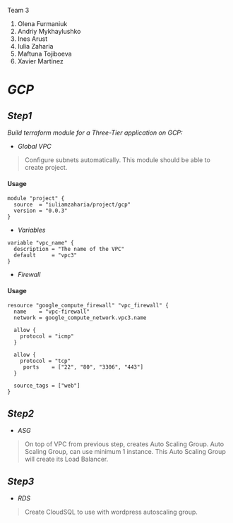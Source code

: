  Team 3 
1. Olena Furmaniuk
2. Andriy Mykhaylushko
3. Ines Arust
4. Iulia Zaharia
5. Maftuna Tojiboeva
6. Xavier Martinez
# _GCP_
## _Step1_
_Build  terraform module  for a Three-Tier application on GCP:_
- _Global VPC_
> Configure  subnets  automatically. 
> This module  should  be able to create  project.  

#### Usage
```
module "project" {
  source  = "iuliamzaharia/project/gcp"
  version = "0.0.3"
}

```
- _Variables_
```
variable "vpc_name" {
  description = "The name of the VPC"
  default     = "vpc3"
}
```
- _Firewall_
#### Usage
```
resource "google_compute_firewall" "vpc_firewall" {
  name    = "vpc-firewall"
  network = google_compute_network.vpc3.name  

  allow {
    protocol = "icmp"
  }

  allow {
    protocol = "tcp"
     ports    = ["22", "80", "3306", "443"]
  }

  source_tags = ["web"]
}
```

## _Step2_
- _ASG_
> On  top  of VPC  from  previous  step, creates Auto  Scaling  Group. 
> Auto Scaling  Group, can  use  minimum  1 instance. 
> This  Auto  Scaling  Group  will create  its  Load  Balancer. 
## _Step3_
 - _RDS_
> Create  CloudSQL  to use with wordpress  autoscaling group.







